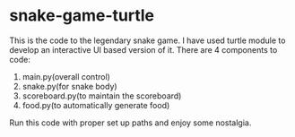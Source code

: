 # snake-game-turtle

This is the code to the legendary snake game. I have used turtle module to develop an interactive UI based version of it. There are 4 components to code:
1. main.py(overall control)
2. snake.py(for snake body)
3. scoreboard.py(to maintain the scoreboard)
4. food.py(to automatically generate food)


Run this code with proper set up paths and enjoy some nostalgia.
